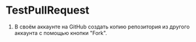 # TestPullRequest
1. В своём аккаунте на GitHub создать копию репозитория из другого аккаунта с помощью кнопки "Fork".